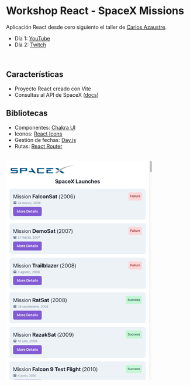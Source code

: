 # Workshop React - SpaceX Missions

Aplicación React desde cero siguiento el taller de [Carlos Azaustre](https://github.com/carlosazaustre).

- Día 1: [YouTube](https://youtu.be/4AFOCAgywLc)
- Día 2: [Twitch](https://www.twitch.tv/videos/1446155826)

<br>

## Características

- Proyecto React creado con Vite
- Consultas al API de SpaceX ([docs](https://docs.spacexdata.com/))

## Bibliotecas

- Componentes: [Chakra UI](https://chakra-ui.com/)
- Iconos: [React Icons](https://react-icons.github.io/react-icons/)
- Gestión de fechas: [Day.js](https://day.js.org/)
- Rutas: [React Router](https://reactrouter.com/)

<br>

<img src="./docs/app.png" alt="app" width="400"/>
